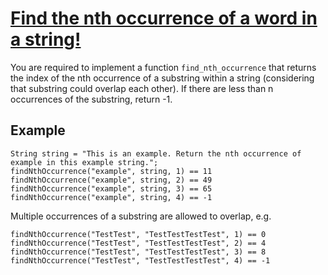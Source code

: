 # [Find the nth occurrence of a word in a string!](https://www.codewars.com/kata/find-the-nth-occurrence-of-a-word-in-a-string "https://www.codewars.com/kata/5b1d1812b6989d61bd00004f")

You are required to implement a function `find_nth_occurrence` that returns the index of the nth occurrence of a substring within a string (considering that substring could overlap each other). If there are less than n occurrences of the substring, return -1.

## Example

```
String string = "This is an example. Return the nth occurrence of example in this example string.";
findNthOccurrence("example", string, 1) == 11
findNthOccurrence("example", string, 2) == 49
findNthOccurrence("example", string, 3) == 65
findNthOccurrence("example", string, 4) == -1
```

Multiple occurrences of a substring are allowed to overlap, e.g.

```
findNthOccurrence("TestTest", "TestTestTestTest", 1) == 0
findNthOccurrence("TestTest", "TestTestTestTest", 2) == 4
findNthOccurrence("TestTest", "TestTestTestTest", 3) == 8
findNthOccurrence("TestTest", "TestTestTestTest", 4) == -1
```